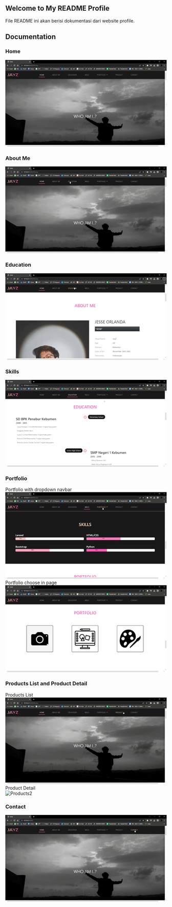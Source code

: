 ## Welcome to My README Profile
File README ini akan berisi dokumentasi dari website profile.


## Documentation
### Home
![Home](https://github.com/sifrajo/profile/blob/main/documentation/Home.gif)

### About Me
![AboutMe](https://github.com/sifrajo/profile/blob/main/documentation/About%20Me.gif)

### Education
![Education](https://github.com/sifrajo/profile/blob/main/documentation/Education.gif)

### Skills
![Skills](https://github.com/sifrajo/profile/blob/main/documentation/Skills.gif)

### Portfolio
Portfolio with dropdown navbar
<br>
![Portfolio1](https://github.com/sifrajo/profile/blob/main/documentation/Portfolio%201.gif)
<br>
Portfolio choose in page
<br>
![Portfolio2](https://github.com/sifrajo/profile/blob/main/documentation/Portfolio%202.gif)

### Products List and Product Detail
Products List
<br>
![Products1](https://github.com/sifrajo/profile/blob/main/documentation/Products%20List.gif)
<br>
Product Detail
<br>
![Products2](https://github.com/sifrajo/profile/blob/main/documentation/Products%20Detail.gif)

### Contact
![Contact](https://github.com/sifrajo/profile/blob/main/documentation/Contact.gif)
